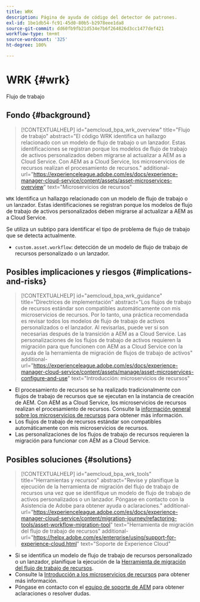 ```yaml
---
title: WRK
description: Página de ayuda de código del detector de patrones.
exl-id: 1be1db54-fc91-45d0-80b5-b2978eee1da8
source-git-commit: dd60fb9fb21d534e7b6f264826d3cc1477def421
workflow-type: tm+mt
source-wordcount: '325'
ht-degree: 100%

---
```


# WRK {#wrk}

Flujo de trabajo

## Fondo {#background}

>[!CONTEXTUALHELP]
>id="aemcloud_bpa_wrk_overview"
>title="Flujo de trabajo"
>abstract="El código WRK identifica un hallazgo relacionado con un modelo de flujo de trabajo o un lanzador. Estas identificaciones se registran porque los modelos de flujo de trabajo de activos personalizados deben migrarse al actualizar a AEM as a Cloud Service. Con AEM as a Cloud Service, los microservicios de recursos realizan el procesamiento de recursos."
>additional-url="https://experienceleague.adobe.com/es/docs/experience-manager-cloud-service/content/assets/asset-microservices-overview" text="Microservicios de recursos"

`WRK` Identifica un hallazgo relacionado con un modelo de flujo de trabajo o un lanzador. Estas identificaciones se registran porque los modelos de flujo de trabajo de activos personalizados deben migrarse al actualizar a AEM as a Cloud Service.

Se utiliza un subtipo para identificar el tipo de problema de flujo de trabajo que se detecta actualmente.

* `custom.asset.workflow`: detección de un modelo de flujo de trabajo de recursos personalizado o un lanzador.

## Posibles implicaciones y riesgos {#implications-and-risks}

>[!CONTEXTUALHELP]
>id="aemcloud_bpa_wrk_guidance"
>title="Directrices de implementación"
>abstract="Los flujos de trabajo de recursos estándar son compatibles automáticamente con mis microservicios de recursos. Por lo tanto, una práctica recomendada es revisar todos los modelos de flujo de trabajo de activos personalizados o el lanzador. Al revisarlas, puede ver si son necesarias después de la transición a AEM as a Cloud Service. Las personalizaciones de los flujos de trabajo de activos requieren la migración para que funcionen con AEM as a Cloud Service con la ayuda de la herramienta de migración de flujos de trabajo de activos"
>additional-url="https://experienceleague.adobe.com/es/docs/experience-manager-cloud-service/content/assets/manage/asset-microservices-configure-and-use" text="Introducción: microservicios de recursos"

* El procesamiento de recursos se ha realizado tradicionalmente con flujos de trabajo de recursos que se ejecutan en la instancia de creación de AEM. Con AEM as a Cloud Service, los microservicios de recursos realizan el procesamiento de recursos. Consulte la [información general sobre los microservicios de recursos](https://experienceleague.adobe.com/es/docs/experience-manager-cloud-service/content/assets/asset-microservices-overview) para obtener más información.
* Los flujos de trabajo de recursos estándar son compatibles automáticamente con mis microservicios de recursos.
* Las personalizaciones de los flujos de trabajo de recursos requieren la migración para funcionar con AEM as a Cloud Service.

## Posibles soluciones {#solutions}

>[!CONTEXTUALHELP]
>id="aemcloud_bpa_wrk_tools"
>title="Herramientas y recursos"
>abstract="Revise y planifique la ejecución de la herramienta de migración del flujo de trabajo de recursos una vez que se identifique un modelo de flujo de trabajo de activos personalizados o un lanzador. Póngase en contacto con la Asistencia de Adobe para obtener ayuda o aclaraciones."
>additional-url="https://experienceleague.adobe.com/es/docs/experience-manager-cloud-service/content/migration-journey/refactoring-tools/asset-workflow-migration-tool" text="Herramienta de migración del flujo de trabajo de recursos"
>additional-url="https://helpx.adobe.com/es/enterprise/using/support-for-experience-cloud.html" text="Soporte de Experience Cloud"

* Si se identifica un modelo de flujo de trabajo de recursos personalizado o un lanzador, planifique la ejecución de la [Herramienta de migración del flujo de trabajo de recursos](https://experienceleague.adobe.com/es/docs/experience-manager-cloud-service/content/migration-journey/refactoring-tools/asset-workflow-migration-tool).
* Consulte la [Introducción a los microservicios de recursos](https://experienceleague.adobe.com/es/docs/experience-manager-cloud-service/content/assets/manage/asset-microservices-configure-and-use) para obtener más información.
* Póngase en contacto con el [equipo de soporte de AEM](https://helpx.adobe.com/es/enterprise/using/support-for-experience-cloud.html) para obtener aclaraciones o resolver dudas.
